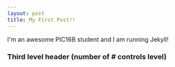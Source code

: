 ```yaml
---
layout: post
title: My First Post!! 
---
```


I'm an awesome PIC16B student and I am running Jekyll! 

### Third level header (number of # controls level)

